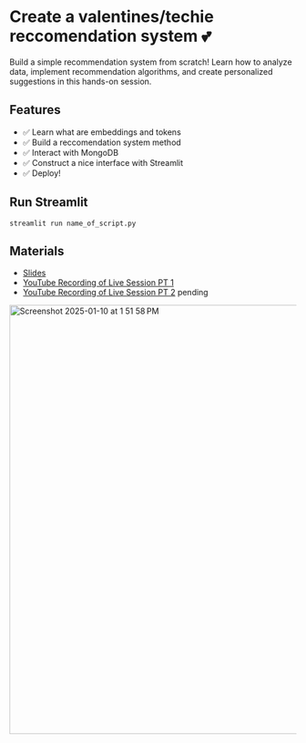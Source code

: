 # Create a valentines/techie reccomendation system 💕
Build a simple recommendation system from scratch! Learn how to analyze data, implement recommendation algorithms, and create personalized suggestions in this hands-on session.

## Features
- ✅ Learn what are embeddings and tokens
- ✅ Build a reccomendation system method
- ✅ Interact with MongoDB
- ✅ Construct a nice interface with Streamlit
- ✅ Deploy!

## Run Streamlit
`streamlit run name_of_script.py`

## Materials
- [Slides](https://docs.google.com/presentation/d/1CrdWxPd196njM_zDboSjtyT4x2CFPHVMhWFSxGS46aI/edit?usp=sharing)
- [YouTube Recording of Live Session PT 1](https://www.youtube.com/watch?v=bYbfi0QZYms&t=3s)
- [YouTube Recording of Live Session PT 2](pending) pending

<img width="753" alt="Screenshot 2025-01-10 at 1 51 58 PM" src="https://github.com/user-attachments/assets/d367bfae-54a6-4169-a026-0207f8692677" />

